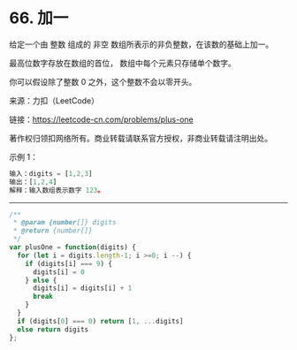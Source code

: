 # 66. 加一

给定一个由 整数 组成的 非空 数组所表示的非负整数，在该数的基础上加一。

最高位数字存放在数组的首位， 数组中每个元素只存储单个数字。

你可以假设除了整数 0 之外，这个整数不会以零开头。

来源：力扣（LeetCode）

链接：<https://leetcode-cn.com/problems/plus-one>

著作权归领扣网络所有。商业转载请联系官方授权，非商业转载请注明出处。

示例 1：

```js
输入：digits = [1,2,3]
输出：[1,2,4]
解释：输入数组表示数字 123。
```

---

```js
/**
 * @param {number[]} digits
 * @return {number[]}
 */
var plusOne = function(digits) {
  for (let i = digits.length-1; i >=0; i --) {
    if (digits[i] === 9) {
      digits[i] = 0
    } else {
      digits[i] = digits[i] + 1
      break
    }
  }
  if (digits[0] === 0) return [1, ...digits]
  else return digits
};
```
